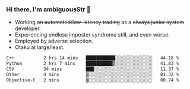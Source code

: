### Hi there, I'm ambiguou~~s~~Str 👋

<!--
**ambiguoustexture/ambiguoustexture** is a ✨ _special_ ✨ repository because its `README.md` (this file) appears on your GitHub profile.

Here are some ideas to get you started:
-->
- Working ~~on automated/low-latency trading~~ as a ~~always junior system~~ developer.
- Experiencing ~~endless~~ imposter syndrome still, and even worse.
- Employed by adverse selection.
- Otaku at large/least.

<!--START_SECTION:waka-->

```txt
C++           2 hrs 14 mins   ███████████░░░░░░░░░░░░░░   44.18 %
Python        2 hrs 7 mins    ██████████▒░░░░░░░░░░░░░░   41.83 %
CSV           34 mins         ███░░░░░░░░░░░░░░░░░░░░░░   11.37 %
Other         4 mins          ▒░░░░░░░░░░░░░░░░░░░░░░░░   01.32 %
Objective-C   2 mins          ▒░░░░░░░░░░░░░░░░░░░░░░░░   00.74 %
```

<!--END_SECTION:waka-->
